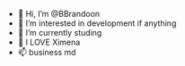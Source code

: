 - 👋 Hi, I’m @BBrandoon
- 👀 I’m interested in development if anything
- 🌱 I’m currently studing
- 💞️ I LOVE Ximena
- 📫 business md

<!---
BBrandoon/BBrandoon is a ✨ special ✨ repository because its `README.md` (this file) appears on your GitHub profile.
You can click the Preview link to take a look at your changes.
--->

